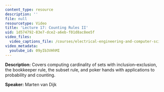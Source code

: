 ```yaml
---
content_type: resource
description: ''
file: null
resourcetype: Video
title: 'Lecture 17: Counting Rules II'
uid: 1d574792-83e7-dce2-a6eb-f01d8ac8ee5f
video_files:
  video_captions_file: /courses/electrical-engineering-and-computer-science/6-042j-mathematics-for-computer-science-fall-2010/video-lectures/lecture-17-counting-rules-ii/09yIb3VHhMI.vtt
video_metadata:
  youtube_id: 09yIb3VHhMI
---
```


**Description:** Covers computing cardinality of sets with inclusion–exclusion, the bookkeeper rule, the subset rule, and poker hands with applications to probability and counting.

**Speaker:** Marten van Dijk